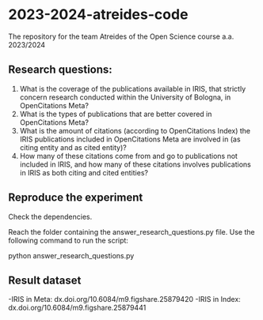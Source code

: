 # 2023-2024-atreides-code
The repository for the team Atreides of the Open Science course a.a. 2023/2024

## Research questions:

1) What is the coverage of the publications available in IRIS, that strictly concern research conducted within the University of Bologna, in OpenCitations Meta?
2) What is the types of publications that are better covered in OpenCitations Meta?
3) What is the amount of citations (according to OpenCitations Index) the IRIS publications included in OpenCitations Meta are involved in (as citing entity and as cited entity)?
4) How many of these citations come from and go to publications not included in IRIS, and how many of these citations involves publications in IRIS as both citing and cited entities?

## Reproduce the experiment

Check the dependencies.

Reach the folder containing the answer_research_questions.py file. Use the following command to run the script:

python answer_research_questions.py

## Result dataset

-IRIS in Meta: dx.doi.org/10.6084/m9.figshare.25879420
-IRIS in Index: dx.doi.org/10.6084/m9.figshare.25879441

